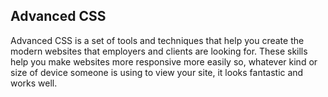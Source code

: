 ## Advanced CSS
Advanced CSS is a set of tools and techniques that help you create the modern websites that employers and clients are looking for. These skills help you make websites more responsive more easily so, whatever kind or size of device someone is using to view your site, it looks fantastic and works well.